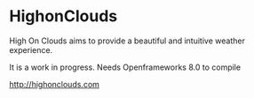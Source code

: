 HighonClouds
============

High On Clouds aims to provide a beautiful and intuitive weather experience.

It is a work in progress.
Needs Openframeworks 8.0 to compile

http://highonclouds.com
